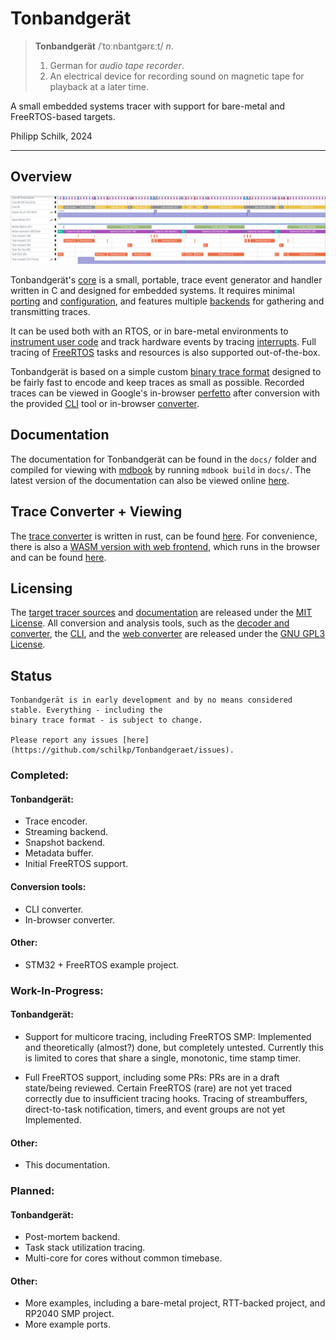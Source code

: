 # Tonbandgerät

> **Tonbandgerät** /ˈtoːnbantɡərɛːt/ _n_.
>
> 1) German for _audio tape recorder_.
> 2) An electrical device for recording sound on magnetic tape for playback at a later time.

A small embedded systems tracer with support for bare-metal and FreeRTOS-based targets.

Philipp Schilk, 2024

---

## Overview

![A sample trace](./imgs/banner.png)

Tonbandgerät's [core](https://github.com/schilkp/Tonbandgeraet/tree/main/tband) is a small, portable, trace event generator
and handler written in C and designed for embedded systems. It requires minimal [porting](./doc/porting.md) and [configuration](./doc/config.md),
and features multiple [backends](./doc/handling.md) for gathering and transmitting traces.

It can be used both with an RTOS, or in bare-metal environments to [instrument user code](./doc/evtmarkers.md) and track hardware events by tracing [interrupts](./doc/interrupts.md).
Full tracing of [FreeRTOS](https://www.freertos.org/index.html) tasks and resources is also supported out-of-the-box.

Tonbandgerät is based on a simple custom [binary trace format](./tech_details/trace_format.md) designed to be fairly fast to encode and keep traces as small as possible. Recorded
traces can be viewed in Google's in-browser [perfetto](https://perfetto.dev) after conversion with the provided [CLI](./doc/tband_cli.md) tool
or in-browser [converter](./doc/web.md).

## Documentation
The documentation for Tonbandgerät can be found in the `docs/` folder and compiled for viewing with [mdbook](https://github.com/rust-lang/mdBook)
by running `mdbook build` in `docs/`. The latest version of the documentation can also be viewed online [here](https://schilk.co/Tonbandgeraet/docs/index.html).

## Trace Converter + Viewing
The [trace converter](./doc/tband_cli.md) is written in rust, can be found [here](https://github.com/schilkp/Tonbandgeraet/tree/main/tools/tband-cli). For convenience, there is
also a [WASM version with web frontend](./doc/web.md), which runs in the browser and can be found [here](https://schilk.co/Tonbandgeraet/).

## Licensing
The [target tracer sources](https://github.com/schilkp/Tonbandgeraet/tree/main/tband) and [documentation](https://github.com/schilkp/Tonbandgeraet/tree/main/docs) are
released under the [MIT License](https://github.com/schilkp/Tonbandgeraet/blob/main/tband/LICENSE). All conversion and
analysis tools, such as the [decoder and converter](https://github.com/schilkp/Tonbandgeraet/tree/main/tools/tband-conv),
the [CLI](https://github.com/schilkp/Tonbandgeraet/tree/main/tools/tband-cli), and the
[web converter](https://github.com/schilkp/Tonbandgeraet/tree/main/web) are released under the [GNU GPL3 License](https://github.com/schilkp/Tonbandgeraet/blob/main/tools/tband-cli/LICENSE).

## Status

```admonish info
Tonbandgerät is in early development and by no means considered stable. Everything - including the
binary trace format - is subject to change.

Please report any issues [here](https://github.com/schilkp/Tonbandgeraet/issues).
```

### Completed:

#### Tonbandgerät:
- Trace encoder.
- Streaming backend.
- Snapshot backend.
- Metadata buffer.
- Initial FreeRTOS support.

#### Conversion tools:
- CLI converter.
- In-browser converter.

#### Other:
- STM32 + FreeRTOS example project.

### Work-In-Progress:

#### Tonbandgerät:

- Support for multicore tracing, including FreeRTOS SMP:
  Implemented and theoretically (almost?) done, but completely untested. Currently this
  is limited to cores that share a single, monotonic, time stamp timer.

- Full FreeRTOS support, including some PRs: PRs are in a draft state/being
  reviewed. Certain FreeRTOS (rare) are not yet traced correctly due to insufficient
  tracing hooks. Tracing of streambuffers, direct-to-task notification, timers, and
  event groups are not yet Implemented.


#### Other:
- This documentation.

### Planned:

#### Tonbandgerät:
- Post-mortem backend.
- Task stack utilization tracing.
- Multi-core for cores without common timebase.

#### Other:
- More examples, including a bare-metal project, RTT-backed project, and
  RP2040 SMP project.
- More example ports.
